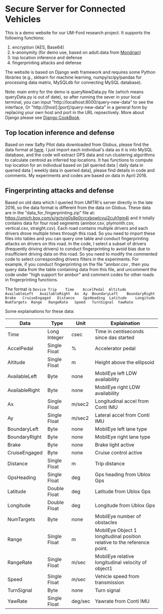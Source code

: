 # Secure Server for Connected Vehicles

This is a demo website for our UM-Ford research project. It supports the following functions:
1. encryption (AES, Base64)
2. k-anonymity (for demo use, based on adult.data from [Mondrian](https://github.com/qiyuangong/Mondrian))
3. top location inference and defense 
4. fingerprinting attacks and defense

The website is based on Django web framework and requires some Python libraries (e.g., sklearn for machine learning, numpy/scipy/pandas for processing data matrix, MySQLdb for connecting MySQL database).

Note: main entry for the demo is queryNewData.py file (which means queryData.py is out of date), so after running the sever in your local terminal, you can input "http://localhost:8000/query-new-data" to see the interface, Or "http://[host]:[port]/query-new-data" in a general form by replacing your own host and port in the URL repsectively. More about Django please see [Django CookBook](https://code.djangoproject.com/wiki/CookBook).

## Top location inference and defense
Based on new Safty Pilot data downloaded from Globus, please find the data format at [here](https://github.com/caocscar/ConnectedVehicleDocs/blob/master/BSMdocumentation.md). I just import each individual's data as it is into MySQL database, and the code will extract GPS data and run clustering algorithms to calculate centroid as inferred top locations. It has functions to compute top location for an individual based on [all queried data | daily data in queried data | weekly data in queried data], please find details in code and comments. My experiments and codes are based on data in April 2016.

## Fingerprinting attacks and defense
Based on old data which I queried from UMTRI's server directly in the late 2016, so the data format is different from the data on Globus. These data are in the "data_for_fingerprinting.zip" file at: https://umich.box.com/s/gctyig0s8p0crcxbowlcvui2cuh1gm4i  and it totally contains data for four road segments (annbor.csv, plymonth.csv, vertical.csv, straight.csv). Each road contains multiple drivers and each drivers drove multiple times through this road. So you need to import these files into tables and you can query one table and conduct fingerprinting attacks on drivers on this road. In the code, I select a subset of drivers (frequently driving drivers) to conduct fingerprinting to avoid bias due to insufficient driving data on this road. So you need to modify the commented code to select corresponding drivers filters in the experiments. For example, if you conduct fingerprinting on the file "annbor.csv
, then you query data from the table containing data from this file, and uncomment the code under "high support for annbor" and comment codes for other roads in fingerprinting functions.

The format is 
`Device	Trip	Time	AccelPedal	Altitude	AvailableLeft	AvailableRight	Ax	Ay	BoundaryLeft	BoundaryRight	Brake	CruiseEngaged	Distance	GpsHeading	Latitude	Longitude	NumTargets	Range	RangeRate	Speed	TurnSignal	YawRate`

Some explainations for these data:

|Data|Type|Unit|Explaination|
|----|----|----|----|
|Time|Long Integer|csec|Time in centiseconds since das started|
|AccelPedal|Single Float|%|Accelerator pedal|
|Altitude|Single Float|m|Height above the ellipsoid|
|AvailableLeft|Byte|none|MobilEye left LDW availability|
|AvailableRight|Byte|none|MobilEye right LDW availability|
|Ax|Single Float|m/sec2|Longitudinal accel from Conti IMU|
|Ay|Single Float|m/sec2|Lateral accel from Conti IMU|
|BoundaryLeft|Byte|none|MobilEye left lane type|
|BoundaryRight|Byte|none|MobilEye right lane type|
|Brake|Byte|none|Brake light active|
|CruiseEngaged|Byte|none|Cruise control active|
|Distance|Single Float|m|Trip distance|
|GpsHeading|Single Float|deg|Gps heading from Ublox Gps|
|Latitude|Double Float|deg|Latitude from Ublox Gps|
|Longitude|Double Float|deg|Longitude from Ublox Gps|
|NumTargets|Byte|none|MobilEye number of obstacles|
|Range|Single Float|m|MobilEye Object 1 longitudinal position relative to the reference point.|
|RangeRate|Single Float|m/sec|MobilEye relative longitudinal velocity of object1|
|Speed|Single Float|m/sec|Vehicle speed from transmission|
|TurnSignal|Byte|none|Turn signal|
|YawRate|Single Float|deg/sec|Yawrate from Conti IMU|
